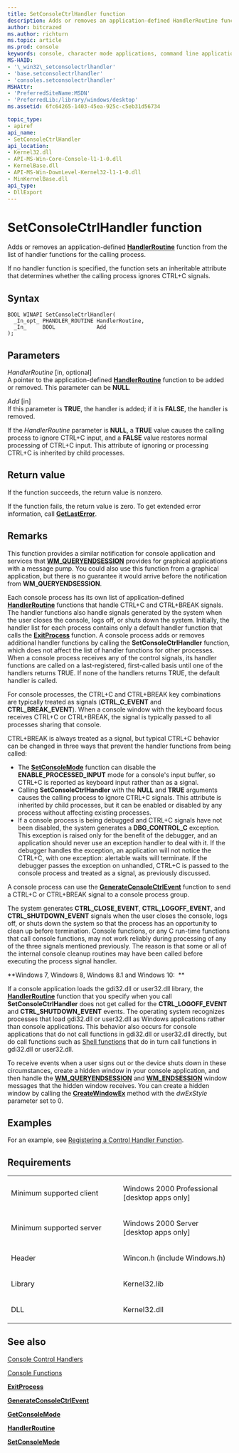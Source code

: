 ```yaml
---
title: SetConsoleCtrlHandler function
description: Adds or removes an application-defined HandlerRoutine function from the list of handler functions for the calling process.
author: bitcrazed
ms.author: richturn
ms.topic: article
ms.prod: console
keywords: console, character mode applications, command line applications, terminal applications, console api
MS-HAID:
- '\_win32\_setconsolectrlhandler'
- 'base.setconsolectrlhandler'
- 'consoles.setconsolectrlhandler'
MSHAttr:
- 'PreferredSiteName:MSDN'
- 'PreferredLib:/library/windows/desktop'
ms.assetid: 6fc64265-1403-45ea-925c-c5eb31d56734

topic_type:
- apiref
api_name:
- SetConsoleCtrlHandler
api_location:
- Kernel32.dll
- API-MS-Win-Core-Console-l1-1-0.dll
- KernelBase.dll
- API-MS-Win-DownLevel-Kernel32-l1-1-0.dll
- MinKernelBase.dll
api_type:
- DllExport
---
```


# SetConsoleCtrlHandler function


Adds or removes an application-defined [**HandlerRoutine**](handlerroutine.md) function from the list of handler functions for the calling process.

If no handler function is specified, the function sets an inheritable attribute that determines whether the calling process ignores CTRL+C signals.

Syntax
------

```ManagedCPlusPlus
BOOL WINAPI SetConsoleCtrlHandler(
  _In_opt_ PHANDLER_ROUTINE HandlerRoutine,
  _In_     BOOL             Add
);
```

Parameters
----------

*HandlerRoutine* \[in, optional\]  
A pointer to the application-defined [**HandlerRoutine**](handlerroutine.md) function to be added or removed. This parameter can be **NULL**.

*Add* \[in\]  
If this parameter is **TRUE**, the handler is added; if it is **FALSE**, the handler is removed.

If the *HandlerRoutine* parameter is **NULL**, a **TRUE** value causes the calling process to ignore CTRL+C input, and a **FALSE** value restores normal processing of CTRL+C input. This attribute of ignoring or processing CTRL+C is inherited by child processes.

Return value
------------

If the function succeeds, the return value is nonzero.

If the function fails, the return value is zero. To get extended error information, call [**GetLastError**](https://msdn.microsoft.com/library/windows/desktop/ms679360).

Remarks
-------

This function provides a similar notification for console application and services that [**WM\_QUERYENDSESSION**](https://msdn.microsoft.com/library/windows/desktop/aa376890) provides for graphical applications with a message pump. You could also use this function from a graphical application, but there is no guarantee it would arrive before the notification from **WM\_QUERYENDSESSION**.

Each console process has its own list of application-defined [**HandlerRoutine**](handlerroutine.md) functions that handle CTRL+C and CTRL+BREAK signals. The handler functions also handle signals generated by the system when the user closes the console, logs off, or shuts down the system. Initially, the handler list for each process contains only a default handler function that calls the [**ExitProcess**](https://msdn.microsoft.com/library/windows/desktop/ms682658) function. A console process adds or removes additional handler functions by calling the **SetConsoleCtrlHandler** function, which does not affect the list of handler functions for other processes. When a console process receives any of the control signals, its handler functions are called on a last-registered, first-called basis until one of the handlers returns TRUE. If none of the handlers returns TRUE, the default handler is called.

For console processes, the CTRL+C and CTRL+BREAK key combinations are typically treated as signals (**CTRL\_C\_EVENT** and **CTRL\_BREAK\_EVENT**). When a console window with the keyboard focus receives CTRL+C or CTRL+BREAK, the signal is typically passed to all processes sharing that console.

CTRL+BREAK is always treated as a signal, but typical CTRL+C behavior can be changed in three ways that prevent the handler functions from being called:

-   The [**SetConsoleMode**](setconsolemode.md) function can disable the **ENABLE\_PROCESSED\_INPUT** mode for a console's input buffer, so CTRL+C is reported as keyboard input rather than as a signal.
-   Calling **SetConsoleCtrlHandler** with the **NULL** and **TRUE** arguments causes the calling process to ignore CTRL+C signals. This attribute is inherited by child processes, but it can be enabled or disabled by any process without affecting existing processes.
-   If a console process is being debugged and CTRL+C signals have not been disabled, the system generates a **DBG\_CONTROL\_C** exception. This exception is raised only for the benefit of the debugger, and an application should never use an exception handler to deal with it. If the debugger handles the exception, an application will not notice the CTRL+C, with one exception: alertable waits will terminate. If the debugger passes the exception on unhandled, CTRL+C is passed to the console process and treated as a signal, as previously discussed.

A console process can use the [**GenerateConsoleCtrlEvent**](generateconsolectrlevent.md) function to send a CTRL+C or CTRL+BREAK signal to a console process group.

The system generates **CTRL\_CLOSE\_EVENT**, **CTRL\_LOGOFF\_EVENT**, and **CTRL\_SHUTDOWN\_EVENT** signals when the user closes the console, logs off, or shuts down the system so that the process has an opportunity to clean up before termination. Console functions, or any C run-time functions that call console functions, may not work reliably during processing of any of the three signals mentioned previously. The reason is that some or all of the internal console cleanup routines may have been called before executing the process signal handler.

**Windows 7, Windows 8, Windows 8.1 and Windows 10:  **

If a console application loads the gdi32.dll or user32.dll library, the [**HandlerRoutine**](handlerroutine.md) function that you specify when you call **SetConsoleCtrlHandler** does not get called for the **CTRL\_LOGOFF\_EVENT** and **CTRL\_SHUTDOWN\_EVENT** events. The operating system recognizes processes that load gdi32.dll or user32.dll as Windows applications rather than console applications. This behavior also occurs for console applications that do not call functions in gdi32.dll or user32.dll directly, but do call functions such as [Shell functions](https://msdn.microsoft.com/library/windows/desktop/bb776426) that do in turn call functions in gdi32.dll or user32.dll.

To receive events when a user signs out or the device shuts down in these circumstances, create a hidden window in your console application, and then handle the [**WM\_QUERYENDSESSION**](https://msdn.microsoft.com/library/windows/desktop/aa376890) and [**WM\_ENDSESSION**](https://msdn.microsoft.com/library/windows/desktop/aa376889) window messages that the hidden window receives. You can create a hidden window by calling the [**CreateWindowEx**](https://msdn.microsoft.com/library/windows/desktop/ms632680) method with the *dwExStyle* parameter set to 0.

Examples
--------

For an example, see [Registering a Control Handler Function](registering-a-control-handler-function.md).

Requirements
------------

<table>
<colgroup>
<col width="50%" />
<col width="50%" />
</colgroup>
<tbody>
<tr class="odd">
<td><p>Minimum supported client</p></td>
<td><p>Windows 2000 Professional [desktop apps only]</p></td>
</tr>
<tr class="even">
<td><p>Minimum supported server</p></td>
<td><p>Windows 2000 Server [desktop apps only]</p></td>
</tr>
<tr class="odd">
<td><p>Header</p></td>
<td>Wincon.h (include Windows.h)</td>
</tr>
<tr class="even">
<td><p>Library</p></td>
<td>Kernel32.lib</td>
</tr>
<tr class="odd">
<td><p>DLL</p></td>
<td>Kernel32.dll</td>
</tr>
<tr class="even">
</tr>
<tr class="odd">
</tr>
<tr class="even">
</tr>
</tbody>
</table>

## <span id="see_also"></span>See also


[Console Control Handlers](console-control-handlers.md)

[Console Functions](console-functions.md)

[**ExitProcess**](https://msdn.microsoft.com/library/windows/desktop/ms682658)

[**GenerateConsoleCtrlEvent**](generateconsolectrlevent.md)

[**GetConsoleMode**](getconsolemode.md)

[**HandlerRoutine**](handlerroutine.md)

[**SetConsoleMode**](setconsolemode.md)

 

 




